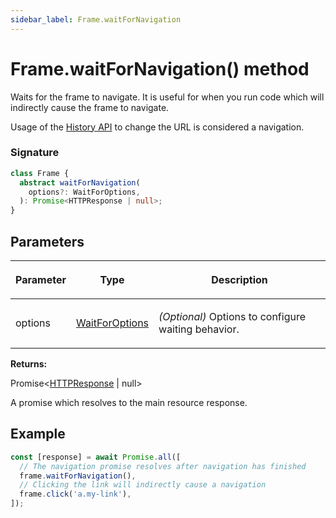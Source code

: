 ```yaml
---
sidebar_label: Frame.waitForNavigation
---
```


# Frame.waitForNavigation() method

Waits for the frame to navigate. It is useful for when you run code which will indirectly cause the frame to navigate.

Usage of the [History API](https://developer.mozilla.org/en-US/docs/Web/API/History_API) to change the URL is considered a navigation.

### Signature

```typescript
class Frame {
  abstract waitForNavigation(
    options?: WaitForOptions,
  ): Promise<HTTPResponse | null>;
}
```

## Parameters

<table><thead><tr><th>

Parameter

</th><th>

Type

</th><th>

Description

</th></tr></thead>
<tbody><tr><td>

options

</td><td>

[WaitForOptions](./puppeteer.waitforoptions.md)

</td><td>

_(Optional)_ Options to configure waiting behavior.

</td></tr>
</tbody></table>

**Returns:**

Promise&lt;[HTTPResponse](./puppeteer.httpresponse.md) \| null&gt;

A promise which resolves to the main resource response.

## Example

```ts
const [response] = await Promise.all([
  // The navigation promise resolves after navigation has finished
  frame.waitForNavigation(),
  // Clicking the link will indirectly cause a navigation
  frame.click('a.my-link'),
]);
```
